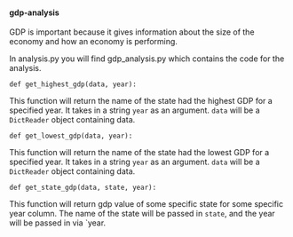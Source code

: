 #### gdp-analysis

GDP is important because it gives information about the size of the economy and how an economy is performing. 

In analysis.py you will find gdp_analysis.py which contains the code for the analysis.

`def get_highest_gdp(data, year):`  

This function will return the name of the state had the highest GDP for a specified year. It takes in a string `year` as an argument. `data` will be a `DictReader` object containing data.  

`def get_lowest_gdp(data, year):`  

This function will return the name of the state had the lowest GDP for a specified year. It takes in a string `year` as an argument. `data` will be a `DictReader` object containing data.  

`def get_state_gdp(data, state, year):`  

This function will return gdp value of some specific state for some specific year column. The name of the state will be passed in `state`, and the year will be passed in via `year.
